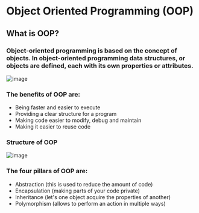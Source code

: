 
# Object Oriented Programming (OOP)

## What is OOP?
### Object-oriented programming is based on the concept of objects. In object-oriented programming data structures, or objects are defined, each with its own properties or attributes.

![image](https://user-images.githubusercontent.com/106158041/195630201-5e3f5f6f-89ab-4842-a521-a610829405ae.png)


### The benefits of OOP are:

* Being faster and easier to execute
* Providing a clear structure for a program
* Making code easier to modify, debug and maintain 
* Making it easier to reuse code

### Structure of OOP

![image](https://user-images.githubusercontent.com/106158041/195630579-5298db8d-80a7-4ebe-b62c-5c4daa0ad562.png)


### The four pillars of OOP are:

* Abstraction (this is used to reduce the amount of code)
* Encapsulation (making parts of your code private)
* Inheritance (let's one object acquire the properties of another)
* Polymorphism (allows to perform an action in multiple ways)

